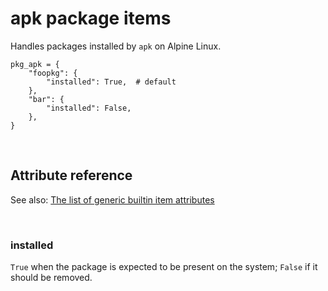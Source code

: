 # apk package items

Handles packages installed by `apk` on Alpine Linux.

    pkg_apk = {
        "foopkg": {
            "installed": True,  # default
        },
        "bar": {
            "installed": False,
        },
    }

<br>

## Attribute reference

See also: [The list of generic builtin item attributes](../repo/bundles.md#builtin-item-attributes)

<br>

### installed

`True` when the package is expected to be present on the system; `False` if it should be removed.
